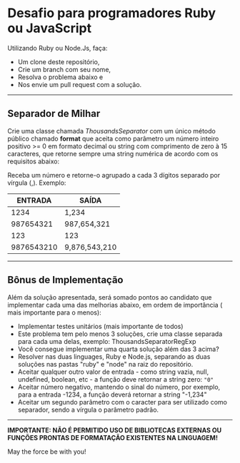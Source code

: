 # Desafio para programadores Ruby ou JavaScript

Utilizando Ruby ou Node.Js, faça:

- Um clone deste repositório,
- Crie um branch com seu nome,
- Resolva o problema abaixo e
- Nos envie um pull request com a solução.

---

## Separador de Milhar

Crie uma classe chamada *ThousandsSeparator*
com um único método público chamado **format**
que aceita como parâmetro um número inteiro positivo >= 0 em formato decimal ou string
com comprimento de zero à 15 caracteres,
que retorne sempre uma string numérica de acordo com os requisitos abaixo:

Receba um número e retorne-o agrupado a cada 3 dígitos separado por vírgula (,). Exemplo:

| ENTRADA    	| SAÍDA         	|
|------------	|---------------	|
| 1234       	| 1,234         	|
| 987654321  	| 987,654,321   	|
| 123        	| 123           	|
| 9876543210 	| 9,876,543,210 	|

---

## Bônus de Implementação

Além da solução apresentada, será somado pontos ao candidato que implementar cada uma das melhorias abaixo, em ordem de importância ( mais importante para o menos):

- Implementar testes unitários (mais importante de todos)
- Este problema tem pelo menos 3 soluções, crie uma classe separada para cada uma delas, exemplo: ThousandsSeparatorRegExp
- Você consegue implementar uma quarta solução além das 3 acima?
- Resolver nas duas linguages, Ruby e Node.js, separando as duas soluções nas pastas "ruby" e "node" na raiz do repositório.
- Aceitar qualquer outro valor de entrada - como string vazia, null, undefined, boolean, etc - a função deve retornar a string zero: `"0"`
- Aceitar número negativo, mantendo o sinal do número, por exemplo, para a entrada -1234, a função deverá retornar a string "-1,234"
- Aceitar um segundo parâmetro com o caracter para ser utilizado como separador, sendo a vírgula o parâmetro padrão.

---

**IMPORTANTE: NÃO É PERMITIDO USO DE BIBLIOTECAS EXTERNAS OU FUNÇÕES PRONTAS DE FORMATAÇÃO EXISTENTES NA LINGUAGEM!**

May the force be with you!